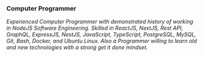 ### Computer Programmer
_Experienced Computer Programmer with demonstrated history of working in NodeJS Software Engineering. Skilled in ReactJS, NextJS, Rest API, GraphQL, ExpressJS, NestJS, JavaScript, TypeScript, PostgreSQL, MySQL, Git, Bash, Docker, and Ubuntu Linux. Also a Programmer willing to learn old and new technologies with a strong get it done mindset._
